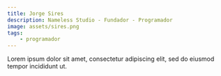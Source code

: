 ```yaml
---
title: Jorge Sires
description: Nameless Studio - Fundador - Programador
image: assets/sires.png
tags:
    - programador
---
```


Lorem ipsum dolor sit amet, consectetur adipiscing elit, sed do eiusmod tempor incididunt ut.